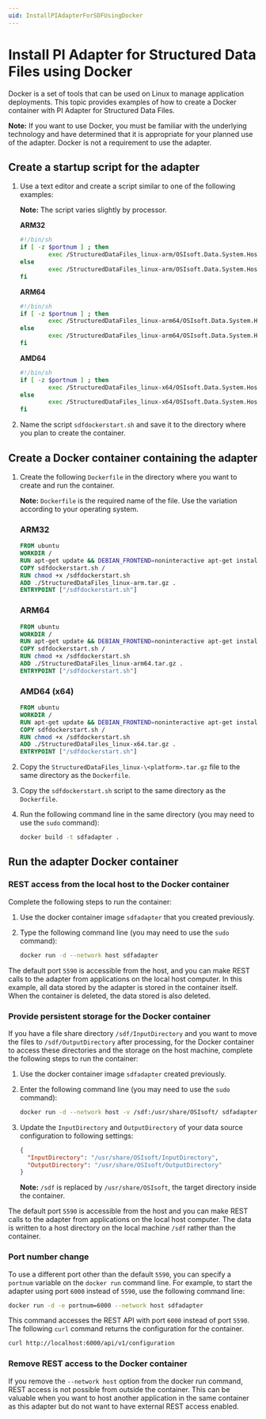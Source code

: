 ```yaml
---
uid: InstallPIAdapterForSDFUsingDocker
---
```


# Install PI Adapter for Structured Data Files using Docker

Docker is a set of tools that can be used on Linux to manage application deployments. This topic provides examples of how to create a Docker container with PI Adapter for Structured Data Files.

**Note:** If you want to use Docker, you must be familiar with the underlying technology and have determined that it is appropriate for your planned use of the adapter. Docker is not a requirement to use the adapter.

## Create a startup script for the adapter

1. Use a text editor and create a script similar to one of the following examples:

    **Note:** The script varies slightly by processor.

    **ARM32**

    ```bash
    #!/bin/sh
    if [ -z $portnum ] ; then
            exec /StructuredDataFiles_linux-arm/OSIsoft.Data.System.Host
    else
            exec /StructuredDataFiles_linux-arm/OSIsoft.Data.System.Host --port:$portnum
    fi
    ```
    
    **ARM64**
    
    ```bash
    #!/bin/sh
    if [ -z $portnum ] ; then
            exec /StructuredDataFiles_linux-arm64/OSIsoft.Data.System.Host
    else
            exec /StructuredDataFiles_linux-arm64/OSIsoft.Data.System.Host --port:$portnum
    fi
    ```
    
    **AMD64**
    
    ```bash
    #!/bin/sh
    if [ -z $portnum ] ; then
            exec /StructuredDataFiles_linux-x64/OSIsoft.Data.System.Host
    else
            exec /StructuredDataFiles_linux-x64/OSIsoft.Data.System.Host --port:$portnum
    fi
    ```
    
2. Name the script `sdfdockerstart.sh` and save it to the directory where you plan to create the container.

## Create a Docker container containing the adapter

1. Create the following `Dockerfile` in the directory where you want to create and run the container. 

    **Note:** `Dockerfile` is the required name of the file. Use the variation according to your operating system.

    ### ARM32

    ```dockerfile
    FROM ubuntu
    WORKDIR /
    RUN apt-get update && DEBIAN_FRONTEND=noninteractive apt-get install -y ca-certificates libicu60 libssl1.1 curl
    COPY sdfdockerstart.sh /
    RUN chmod +x /sdfdockerstart.sh
    ADD ./StructuredDataFiles_linux-arm.tar.gz .
    ENTRYPOINT ["/sdfdockerstart.sh"]
    ```
    
    ### ARM64

    ```dockerfile
    FROM ubuntu
    WORKDIR /
    RUN apt-get update && DEBIAN_FRONTEND=noninteractive apt-get install -y ca-certificates libicu66 libssl1.1 curl
    COPY sdfdockerstart.sh /
    RUN chmod +x /sdfdockerstart.sh
    ADD ./StructuredDataFiles_linux-arm64.tar.gz .
    ENTRYPOINT ["/sdfdockerstart.sh"]
    ```

    ### AMD64 (x64)

    ```dockerfile
    FROM ubuntu
    WORKDIR /
    RUN apt-get update && DEBIAN_FRONTEND=noninteractive apt-get install -y ca-certificates libicu66 libssl1.1 curl
    COPY sdfdockerstart.sh /
    RUN chmod +x /sdfdockerstart.sh
    ADD ./StructuredDataFiles_linux-x64.tar.gz .
    ENTRYPOINT ["/sdfdockerstart.sh"]
    ```

2. Copy the `StructuredDataFiles_linux-\<platform>.tar.gz` file to the same directory as the `Dockerfile`.

3. Copy the `sdfdockerstart.sh` script to the same directory as the `Dockerfile`.

4. Run the following command line in the same directory (you may need to use the `sudo` command):

    ```bash
    docker build -t sdfadapter .
    ```

## Run the adapter Docker container

### REST access from the local host to the Docker container

Complete the following steps to run the container:

1. Use the docker container image `sdfadapter` that you created previously.
2. Type the following command line (you may need to use the `sudo` command):

    ```bash
    docker run -d --network host sdfadapter
    ```

The default port `5590` is accessible from the host, and you can make REST calls to the adapter from applications on the local host computer. In this example, all data stored by the adapter is stored in the container itself. When the container is deleted, the data stored is also deleted.

### Provide persistent storage for the Docker container

If you have a file share directory `/sdf/InputDirectory` and you want to move the files to `/sdf/OutputDirectory` after processing, for the Docker container to access these directories and the storage on the host machine, complete the following steps to run the container:

1. Use the docker container image `sdfadapter` created previously.

2. Enter the following command line (you may need to use the `sudo` command):

    ```bash
    docker run -d --network host -v /sdf:/usr/share/OSIsoft/ sdfadapter
    ```

3. Update the `InputDirectory` and `OutputDirectory` of your data source configuration to following settings:

    ```json
    {
      "InputDirectory": "/usr/share/OSIsoft/InputDirectory",
      "OutputDirectory": "/usr/share/OSIsoft/OutputDirectory"
    }
    ```

    **Note:** `/sdf` is replaced by `/usr/share/OSIsoft`, the target directory inside the container.

The default port `5590` is accessible from the host and you can make REST calls to the adapter from applications on the local host computer. The data is written to a host directory on the local machine `/sdf` rather than the container.

### Port number change

To use a different port other than the default `5590`, you can specify a `portnum` variable on the `docker run` command line. For example, to start the adapter using port `6000` instead of `5590`, use the following command line:

```bash
docker run -d -e portnum=6000 --network host sdfadapter
```

This command accesses the REST API with port `6000` instead of port `5590`. The following `curl` command returns the configuration for the container.

```bash
curl http://localhost:6000/api/v1/configuration
```

### Remove REST access to the Docker container

If you remove the `--network host` option from the docker run command, REST access is not possible from outside the container. This can be valuable when you want to host another application in the same container as this adapter but do not want to have external REST access enabled.
